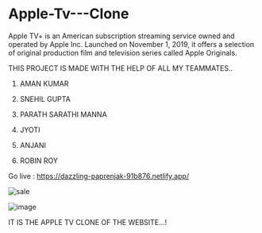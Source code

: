 # Apple-Tv---Clone

Apple TV+ is an American subscription streaming service owned and operated by Apple Inc. Launched on November 1, 2019, it offers a selection of original production film and television series called Apple Originals.

THIS PROJECT IS MADE WITH THE HELP OF ALL MY TEAMMATES..


1) AMAN KUMAR

2) SNEHIL GUPTA

3) PARATH SARATHI MANNA

4) JYOTI

5) ANJANI

6) ROBIN ROY

Go live : https://dazzling-paprenjak-91b876.netlify.app/

![sale](https://user-images.githubusercontent.com/66555692/190624343-62e1ea1f-d7b0-40bc-b70d-edaf2325ad72.jpg)




![image](https://user-images.githubusercontent.com/101914524/174465367-798f7821-f20e-448f-8dff-a4cb6d7b671f.png)

IT IS THE APPLE TV CLONE OF THE WEBSITE...!
